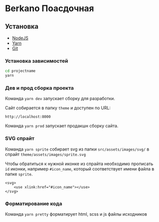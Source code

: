 # Berkano Поасдочная

## Установка

-   [NodeJS](https://nodejs.org/en/)
-   [Yarn](https://yarnpkg.com/)
-   [Git](https://git-scm.com/)

### Установка зависимостей

```bash
cd projectname
yarn
```

### Дев и прод сборка проекта

Команда `yarn dev` запускает сборку для разработки.

Сайт собирается в папку `theme` и доступен по URL:

```
http://localhost:8000
```

Команда `yarn prod` запускает продакшн сборку сайта.

### SVG спрайт

Команда `yarn sprite` собирает svg из папки `src/assets/images/svg/` в спрайт `theme/assets/images/sprite.svg`

Чтобы обратиться к нужной иконке из спрайта необходимо прописать `id` иконки, например `#icon_name`, который соответствует имени файла в папке `sprite`.

    <svg>
    	<use xlink:href="#icon_name"></use>
    </svg>

### Форматирование кода

Команда `yarn pretty` форматирует html, scss и js файлы исходников
